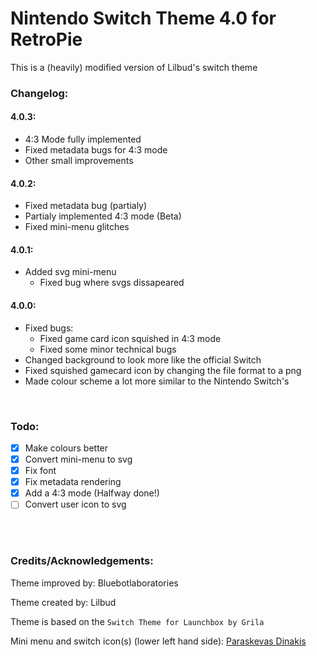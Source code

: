 # Nintendo Switch Theme 4.0 for RetroPie

This is a (heavily) modified version of Lilbud's switch theme

### Changelog:

#### 4.0.3:
- 4:3 Mode fully implemented
- Fixed metadata bugs for 4:3 mode
- Other small improvements
#### 4.0.2:
- Fixed metadata bug (partialy)
- Partialy implemented 4:3 mode (Beta)
- Fixed mini-menu glitches
#### 4.0.1:
- Added svg mini-menu
  - Fixed bug where svgs dissapeared
#### 4.0.0:
- Fixed bugs:
  - Fixed game card icon squished in 4:3 mode
  - Fixed some minor technical bugs
- Changed background to look more like the official Switch
- Fixed squished gamecard icon by changing the file format to a png
- Made colour scheme a lot more similar to the Nintendo Switch's
<br/>

### Todo:

- [x] Make colours better
- [x] Convert mini-menu to svg
- [x] Fix font
- [x] Fix metadata rendering
- [x] Add a 4:3 mode (Halfway done!)
- [ ] Convert user icon to svg

<br/>
<br/>

### Credits/Acknowledgements:

Theme improved by: Bluebotlaboratories

Theme created by: Lilbud

Theme is based on the ```Switch Theme for Launchbox by Grila```

Mini menu and switch icon(s) (lower left hand side): [Paraskevas Dinakis
](https://codepen.io/perry_nt)
